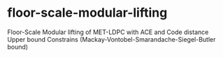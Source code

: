 # floor-scale-modular-lifting
Floor-Scale Modular lifting of MET-LDPC with ACE and Code distance Upper bound Constrains (Mackay-Vontobel-Smarandache-Siegel-Butler bound)
